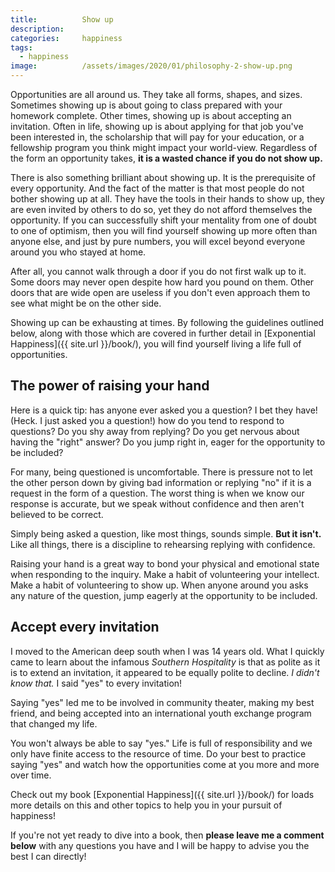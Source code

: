 ```yaml
---
title:			Show up
description:	
categories:		happiness
tags:
  - happiness
image:			/assets/images/2020/01/philosophy-2-show-up.png
---
```



Opportunities are all around us. They take all forms, shapes, and sizes. Sometimes showing up is about going to class prepared with your homework complete. Other times, showing up is about accepting an invitation. Often in life, showing up is about applying for that job you've been interested in, the scholarship that will pay for your education, or a fellowship program you think might impact your world-view. Regardless of the form an opportunity takes, **it is a wasted chance if you do not show up.**

There is also something brilliant about showing up. It is the prerequisite of every opportunity. And the fact of the matter is that most people do not bother showing up at all. They have the tools in their hands to show up, they are even invited by others to do so, yet they do not afford themselves the opportunity. If you can successfully shift your mentality from one of doubt to one of optimism, then you will find yourself showing up more often than anyone else, and just by pure numbers, you will excel beyond everyone around you who stayed at home.

After all, you cannot walk through a door if you do not first walk up to it. Some doors may never open despite how hard you pound on them. Other doors that are wide open are useless if you don't even approach them to see what might be on the other side. 

Showing up can be exhausting at times. By following the guidelines outlined below, along with those which are covered in further detail in [Exponential Happiness]({{ site.url }}/book/), you will find yourself living a life full of opportunities. 

## The power of raising your hand

Here is a quick tip: has anyone ever asked you a question? I bet they have! (Heck. I just asked you a question!) how do you tend to respond to questions? Do you shy away from replying? Do you get nervous about having the "right" answer? Do you jump right in, eager for the opportunity to be included?

For many, being questioned is uncomfortable. There is pressure not to let the other person down by giving bad information or replying "no" if it is a request in the form of a question. The worst thing is when we know our response is accurate, but we speak without confidence and then aren't believed to be correct.

Simply being asked a question, like most things, sounds simple. **But it isn't.** Like all things, there is a discipline to rehearsing replying with confidence. 

Raising your hand is a great way to bond your physical and emotional state when responding to the inquiry. Make a habit of volunteering your intellect. Make a habit of volunteering to show up. When anyone around you asks any nature of the question, jump eagerly at the opportunity to be included. 

## Accept every invitation 

I moved to the American deep south when I was 14 years old. What I quickly came to learn about the infamous *Southern Hospitality* is that as polite as it is to extend an invitation, it appeared to be equally polite to decline. *I didn't know that.* I said "yes" to every invitation! 

Saying "yes" led me to be involved in community theater, making my best friend, and being accepted into an international youth exchange program that changed my life.

You won't always be able to say "yes." Life is full of responsibility and we only have finite access to the resource of time. Do your best to practice saying "yes" and watch how the opportunities come at you more and more over time. 

Check out my book [Exponential Happiness]({{ site.url }}/book/) for loads more details on this and other topics to help you in your pursuit of happiness! 

If you're not yet ready to dive into a book, then **please leave me a comment below** with any questions you have and I will be happy to advise you the best I can directly! 